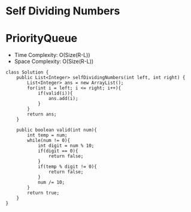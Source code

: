 # Self Dividing Numbers
# PriorityQueue
* Time Complexity: O(Size(R-L))
* Space Complexity: O(Size(R-L))
```
class Solution {
    public List<Integer> selfDividingNumbers(int left, int right) {
        List<Integer> ans = new ArrayList();
        for(int i = left; i <= right; i++){
            if(valid(i)){
                ans.add(i);
            }
        }
        return ans;
    }
    
    public boolean valid(int num){
        int temp = num;
        while(num != 0){
            int digit = num % 10;
            if(digit == 0){
                return false;
            }
            if(temp % digit != 0){
                return false;
            }
            num /= 10;
        }
        return true;
    }
}
```
